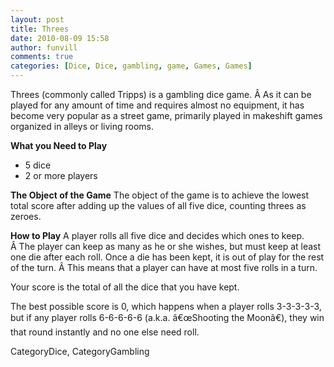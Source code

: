 ```yaml
---
layout: post
title: Threes
date: 2010-08-09 15:58
author: funvill
comments: true
categories: [Dice, Dice, gambling, game, Games, Games]
---
```

Threes (commonly called Tripps) is a gambling dice game. Â As it can be played for any amount of time and requires almost no equipment, it has become very popular as a street game, primarily played in makeshift games organized in alleys or living rooms.

<strong>What you Need to Play</strong>
<ul>
	<li>5 dice</li>
	<li>2 or more players</li>
</ul>
<strong>The Object of the Game</strong>
The object of the game is to achieve the lowest total score after adding up the values of all five dice, counting threes as zeroes.

<strong>How to Play</strong>
A player rolls all five dice and decides which ones to keep. Â The player can keep as many as he or she wishes, but must keep at least one die after each roll. Once a die has been kept, it is out of play for the rest of the turn. Â This means that a player can have at most five rolls in a turn.

Your score is the total of all the dice that you have kept.

The best possible score is 0, which happens when a player rolls 3-3-3-3-3, but if any player rolls 6-6-6-6-6 (a.k.a. â€œShooting the Moonâ€), they win that round instantly and no one else need roll.

CategoryDice, CategoryGambling
